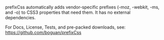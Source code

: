 prefixCss automatically adds vendor-specific prefixes (-moz, -webkit, -ms, and -o) to CSS3 properties that need them. It has no external dependencies. 

For Docs, License, Tests, and pre-packed downloads, see:
https://github.com/boguan/prefixCss
